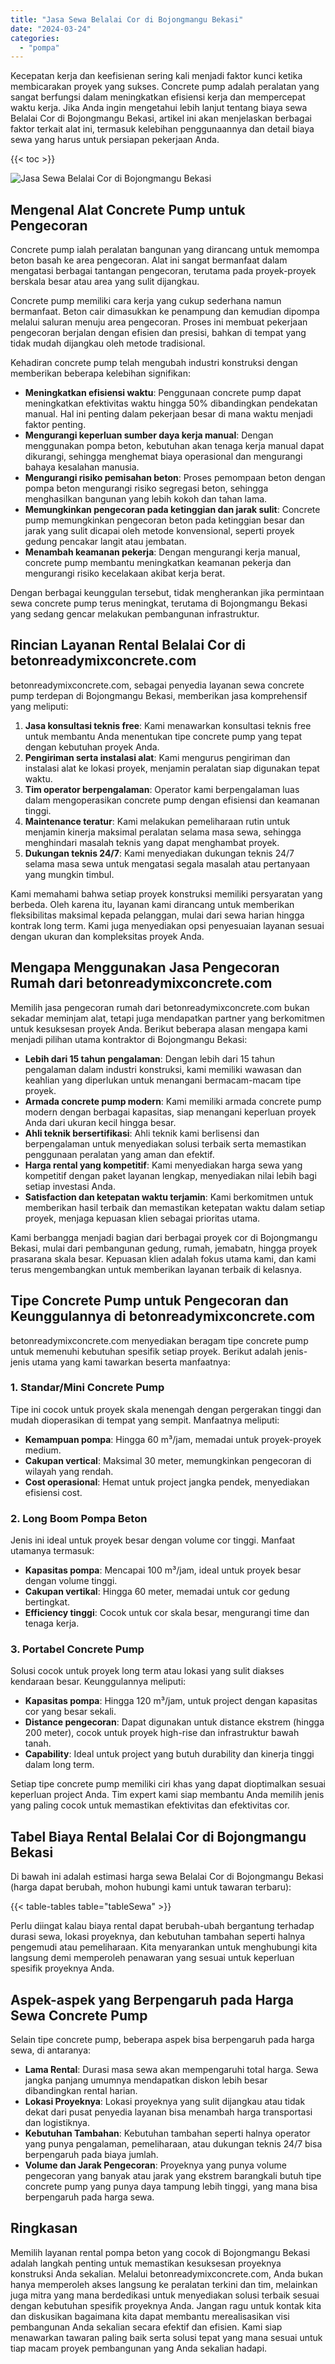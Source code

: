 ```yaml
---
title: "Jasa Sewa Belalai Cor di Bojongmangu Bekasi"
date: "2024-03-24"
categories: 
  - "pompa"
---
```


Kecepatan kerja dan keefisienan sering kali menjadi faktor kunci ketika membicarakan proyek yang sukses. Concrete pump adalah peralatan yang sangat berfungsi dalam meningkatkan efisiensi kerja dan mempercepat waktu kerja. Jika Anda ingin mengetahui lebih lanjut tentang biaya sewa Belalai Cor di Bojongmangu Bekasi, artikel ini akan menjelaskan berbagai faktor terkait alat ini, termasuk kelebihan penggunaannya dan detail biaya sewa yang harus untuk persiapan pekerjaan Anda.

{{< toc >}}

![Jasa Sewa Belalai Cor di Bojongmangu Bekasi](https://betoncor8.github.io/pump/concrete-pump%20(19).png)

## Mengenal Alat Concrete Pump untuk Pengecoran

Concrete pump ialah peralatan bangunan yang dirancang untuk memompa beton basah ke area pengecoran. Alat ini sangat bermanfaat dalam mengatasi berbagai tantangan pengecoran, terutama pada proyek-proyek berskala besar atau area yang sulit dijangkau.

Concrete pump memiliki cara kerja yang cukup sederhana namun bermanfaat. Beton cair dimasukkan ke penampung dan kemudian dipompa melalui saluran menuju area pengecoran. Proses ini membuat pekerjaan pengecoran berjalan dengan efisien dan presisi, bahkan di tempat yang tidak mudah dijangkau oleh metode tradisional.

Kehadiran concrete pump telah mengubah industri konstruksi dengan memberikan beberapa kelebihan signifikan:

- **Meningkatkan efisiensi waktu**: Penggunaan concrete pump dapat meningkatkan efektivitas waktu hingga 50% dibandingkan pendekatan manual. Hal ini penting dalam pekerjaan besar di mana waktu menjadi faktor penting.
- **Mengurangi keperluan sumber daya kerja manual**: Dengan menggunakan pompa beton, kebutuhan akan tenaga kerja manual dapat dikurangi, sehingga menghemat biaya operasional dan mengurangi bahaya kesalahan manusia.
- **Mengurangi risiko pemisahan beton**: Proses pemompaan beton dengan pompa beton mengurangi risiko segregasi beton, sehingga menghasilkan bangunan yang lebih kokoh dan tahan lama.
- **Memungkinkan pengecoran pada ketinggian dan jarak sulit**: Concrete pump memungkinkan pengecoran beton pada ketinggian besar dan jarak yang sulit dicapai oleh metode konvensional, seperti proyek gedung pencakar langit atau jembatan.
- **Menambah keamanan pekerja**: Dengan mengurangi kerja manual, concrete pump membantu meningkatkan keamanan pekerja dan mengurangi risiko kecelakaan akibat kerja berat.

Dengan berbagai keunggulan tersebut, tidak mengherankan jika permintaan sewa concrete pump terus meningkat, terutama di Bojongmangu Bekasi yang sedang gencar melakukan pembangunan infrastruktur.

## Rincian Layanan Rental Belalai Cor di betonreadymixconcrete.com

betonreadymixconcrete.com, sebagai penyedia layanan sewa concrete pump terdepan di Bojongmangu Bekasi, memberikan jasa komprehensif yang meliputi:

1. **Jasa konsultasi teknis free**: Kami menawarkan konsultasi teknis free untuk membantu Anda menentukan tipe concrete pump yang tepat dengan kebutuhan proyek Anda.
2. **Pengiriman serta instalasi alat**: Kami mengurus pengiriman dan instalasi alat ke lokasi proyek, menjamin peralatan siap digunakan tepat waktu.
3. **Tim operator berpengalaman**: Operator kami berpengalaman luas dalam mengoperasikan concrete pump dengan efisiensi dan keamanan tinggi.
4. **Maintenance teratur**: Kami melakukan pemeliharaan rutin untuk menjamin kinerja maksimal peralatan selama masa sewa, sehingga menghindari masalah teknis yang dapat menghambat proyek.
5. **Dukungan teknis 24/7**: Kami menyediakan dukungan teknis 24/7 selama masa sewa untuk mengatasi segala masalah atau pertanyaan yang mungkin timbul.

Kami memahami bahwa setiap proyek konstruksi memiliki persyaratan yang berbeda. Oleh karena itu, layanan kami dirancang untuk memberikan fleksibilitas maksimal kepada pelanggan, mulai dari sewa harian hingga kontrak long term. Kami juga menyediakan opsi penyesuaian layanan sesuai dengan ukuran dan kompleksitas proyek Anda.

## Mengapa Menggunakan Jasa Pengecoran Rumah dari betonreadymixconcrete.com

Memilih jasa pengecoran rumah dari betonreadymixconcrete.com bukan sekadar meminjam alat, tetapi juga mendapatkan partner yang berkomitmen untuk kesuksesan proyek Anda. Berikut beberapa alasan mengapa kami menjadi pilihan utama kontraktor di Bojongmangu Bekasi:

- **Lebih dari 15 tahun pengalaman**: Dengan lebih dari 15 tahun pengalaman dalam industri konstruksi, kami memiliki wawasan dan keahlian yang diperlukan untuk menangani bermacam-macam tipe proyek.
- **Armada concrete pump modern**: Kami memiliki armada concrete pump modern dengan berbagai kapasitas, siap menangani keperluan proyek Anda dari ukuran kecil hingga besar.
- **Ahli teknik bersertifikasi**: Ahli teknik kami berlisensi dan berpengalaman untuk menyediakan solusi terbaik serta memastikan penggunaan peralatan yang aman dan efektif.
- **Harga rental yang kompetitif**: Kami menyediakan harga sewa yang kompetitif dengan paket layanan lengkap, menyediakan nilai lebih bagi setiap investasi Anda.
- **Satisfaction dan ketepatan waktu terjamin**: Kami berkomitmen untuk memberikan hasil terbaik dan memastikan ketepatan waktu dalam setiap proyek, menjaga kepuasan klien sebagai prioritas utama.

Kami berbangga menjadi bagian dari berbagai proyek cor di Bojongmangu Bekasi, mulai dari pembangunan gedung, rumah, jemabatn, hingga proyek prasarana skala besar. Kepuasan klien adalah fokus utama kami, dan kami terus mengembangkan untuk memberikan layanan terbaik di kelasnya.

## Tipe Concrete Pump untuk Pengecoran dan Keunggulannya di betonreadymixconcrete.com

betonreadymixconcrete.com menyediakan beragam tipe concrete pump untuk memenuhi kebutuhan spesifik setiap proyek. Berikut adalah jenis-jenis utama yang kami tawarkan beserta manfaatnya:

### 1\. Standar/Mini Concrete Pump

Tipe ini cocok untuk proyek skala menengah dengan pergerakan tinggi dan mudah dioperasikan di tempat yang sempit. Manfaatnya meliputi:

- **Kemampuan pompa**: Hingga 60 m³/jam, memadai untuk proyek-proyek medium.
- **Cakupan vertical**: Maksimal 30 meter, memungkinkan pengecoran di wilayah yang rendah.
- **Cost operasional**: Hemat untuk project jangka pendek, menyediakan efisiensi cost.

### 2\. Long Boom Pompa Beton

Jenis ini ideal untuk proyek besar dengan volume cor tinggi. Manfaat utamanya termasuk:

- **Kapasitas pompa**: Mencapai 100 m³/jam, ideal untuk proyek besar dengan volume tinggi.
- **Cakupan vertikal**: Hingga 60 meter, memadai untuk cor gedung bertingkat.
- **Efficiency tinggi**: Cocok untuk cor skala besar, mengurangi time dan tenaga kerja.

### 3\. Portabel Concrete Pump

Solusi cocok untuk proyek long term atau lokasi yang sulit diakses kendaraan besar. Keunggulannya meliputi:

- **Kapasitas pompa**: Hingga 120 m³/jam, untuk project dengan kapasitas cor yang besar sekali.
- **Distance pengecoran**: Dapat digunakan untuk distance ekstrem (hingga 200 meter), cocok untuk proyek high-rise dan infrastruktur bawah tanah.
- **Capability**: Ideal untuk project yang butuh durability dan kinerja tinggi dalam long term.

Setiap tipe concrete pump memiliki ciri khas yang dapat dioptimalkan sesuai keperluan project Anda. Tim expert kami siap membantu Anda memilih jenis yang paling cocok untuk memastikan efektivitas dan efektivitas cor.

## Tabel Biaya Rental Belalai Cor di Bojongmangu Bekasi

Di bawah ini adalah estimasi harga sewa Belalai Cor di Bojongmangu Bekasi (harga dapat berubah, mohon hubungi kami untuk tawaran terbaru):

{{< table-tables table="tableSewa" >}}

Perlu diingat kalau biaya rental dapat berubah-ubah bergantung terhadap durasi sewa, lokasi proyeknya, dan kebutuhan tambahan seperti halnya pengemudi atau pemeliharaan. Kita menyarankan untuk menghubungi kita langsung demi memperoleh penawaran yang sesuai untuk keperluan spesifik proyeknya Anda.

## Aspek-aspek yang Berpengaruh pada Harga Sewa Concrete Pump

Selain tipe concrete pump, beberapa aspek bisa berpengaruh pada harga sewa, di antaranya:

- **Lama Rental**: Durasi masa sewa akan mempengaruhi total harga. Sewa jangka panjang umumnya mendapatkan diskon lebih besar dibandingkan rental harian.
- **Lokasi Proyeknya**: Lokasi proyeknya yang sulit dijangkau atau tidak dekat dari pusat penyedia layanan bisa menambah harga transportasi dan logistiknya.
- **Kebutuhan Tambahan**: Kebutuhan tambahan seperti halnya operator yang punya pengalaman, pemeliharaan, atau dukungan teknis 24/7 bisa berpengaruh pada biaya jumlah.
- **Volume dan Jarak Pengecoran**: Proyeknya yang punya volume pengecoran yang banyak atau jarak yang ekstrem barangkali butuh tipe concrete pump yang punya daya tampung lebih tinggi, yang mana bisa berpengaruh pada harga sewa.

## Ringkasan

Memilih layanan rental pompa beton yang cocok di Bojongmangu Bekasi adalah langkah penting untuk memastikan kesuksesan proyeknya konstruksi Anda sekalian. Melalui betonreadymixconcrete.com, Anda bukan hanya memperoleh akses langsung ke peralatan terkini dan tim, melainkan juga mitra yang mana berdedikasi untuk menyediakan solusi terbaik sesuai dengan kebutuhan spesifik proyeknya Anda. Jangan ragu untuk kontak kita dan diskusikan bagaimana kita dapat membantu merealisasikan visi pembangunan Anda sekalian secara efektif dan efisien. Kami siap menawarkan tawaran paling baik serta solusi tepat yang mana sesuai untuk tiap macam proyek pembangunan yang Anda sekalian hadapi.
